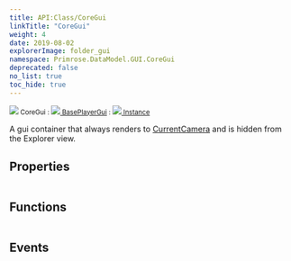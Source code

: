```yaml
---
title: API:Class/CoreGui
linkTitle: "CoreGui"
weight: 4
date: 2019-08-02
explorerImage: folder_gui
namespace: Primrose.DataModel.GUI.CoreGui
deprecated: false
no_list: true
toc_hide: true
---
```

<small class="inheritance">
<span class="" href="/docs/api-reference/Class/CoreGui"><img src="/icons/silk/folder_gui.png"/>&nbsp;CoreGui</span>&nbsp;:&nbsp;<a class="" href="/docs/api-reference/Class/BasePlayerGui"><img src="/icons/silk/folder_gui.png"/>&nbsp;BasePlayerGui</a>&nbsp;:&nbsp;<a class="" href="/docs/api-reference/Class/Instance"><img src="/icons/silk/default.png"/>&nbsp;Instance</a></small>
<p class="summary">

A gui container that always renders to <a href="/docs/api-reference/Class/Workspace/CurrentCamera" >CurrentCamera</a> and is hidden from the Explorer view.

</p>
 
## Properties
 
<table class="studiohide">
<tbody>
</tbody>
</table>
 
## Functions
 
<table class="studiohide">
<tbody>
</tbody>
</table>
 
## Events
 
<table class="studiohide">
<tbody>
</tbody>
</table>
<b>
</b>
<div class="inheritors">
<ul class="root">
</ul>
</div>
